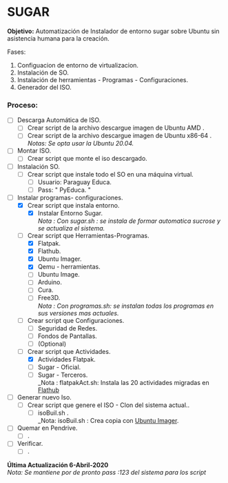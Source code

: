 # SUGAR

**Objetivo:** Automatización de Instalador de entorno sugar sobre Ubuntu sin asistencia humana para la creación. 

Fases:

1. Configuacion de entorno de virtualizacion.
2. Instalación de SO.
3. Instalación de herramientas - Programas - Configuraciones.
4. Generador del ISO.


### Proceso: 

- [ ] Descarga Automática de ISO. <br/>
  - [ ] Crear script de la archivo descargue imagen de Ubuntu AMD . <br/>
  - [ ] Crear script de la archivo descargue imagen de Ubuntu x86-64 . <br/>
    _Notas: Se opta usar la Ubuntu 20.04._
  
- [ ] Montar ISO.<br/>
  - [ ] Crear script que monte el iso descargado.<br/>

- [ ] Instalación SO.<br/>
  - [ ] Crear script que instale todo el SO en una máquina virtual.<br/>
    - [ ] Usuario: Paraguay Educa.
    - [ ] Pass: " PyEduca. "

- [ ] Instalar programas- configuraciones.<br/>
  - [x] Crear script que instala entorno. <br/>
    - [x] Instalar Entorno Sugar.<br/>
    _Nota : Con sugar.sh : se instala de formar automatica sucrose y se actualiza el sistema._ 
  - [ ] Crear script que Herramientas-Programas. <br/>
    - [x] Flatpak.<br/>
    - [x] Flathub.<br/>
    - [x] Ubuntu Imager.<br/>
    - [x] Qemu - herramientas.<br/>
    - [ ] Ubuntu Image.<br/>
    - [ ] Arduino.<br/>
    - [ ] Cura.<br/>
    - [ ] Free3D.<br/>
    _Nota : Con programas.sh: se instalan todas los programas en sus versiones mas actuales.<br/>_
  - [ ] Crear script que Configuraciones. <br/>
    - [ ] Seguridad de Redes. <br/>
    - [ ] Fondos de Pantallas. <br/>
    - [ ] \(Optional)
  - [ ] Crear script que Actividades. <br/>
      - [x] Actividades Flatpak.<br/>
      - [ ] Sugar - Oficial.<br/>
      - [ ] Sugar - Terceros.<br/>
      _Nota : flatpakAct.sh:  Instala las 20 actividades migradas en  [Flathub](https://flathub.org/apps/search/sugar) <br/>

- [ ] Generar nuevo Iso.<br/>
  - [ ] Crear script que genere el ISO - Clon del sistema actual..<br/>
    -[ ] isoBuil.sh .<br/>
   _Nota: isoBuil.sh : Crea copia con [Ubuntu Imager](https://github.com/Distroshare/distroshare-ubuntu-imager).<br/>  

- [ ] Quemar en Pendrive.<br/>
  - [ ] .<br/>

- [ ] Verificar.<br/>
  - [ ] .<br/>

**Última Actualización 6-Abril-2020** <br/>
_Nota: Se mantiene por de pronto pass :123 del sistema para los script_
